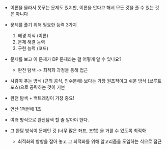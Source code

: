 - 이론을 몰라서 못푸는 문제도 있지만, 이론을 안다고 해서 모든 것을 풀 수 있는 것은 아니다

- 문제를 풀기 위해 필요한 능력  3가지
	1. 배경 지식 (이론)
	2. 문제 해결 능력
	3. 구현 능력 (코드)

- 문제를 보고 이 문제가 DP 문제라는 걸 어떻게 알 수 있나요?
	- 완전 탐색 -> 최적화 과정을 통해 접근

- 사람이 푸는 방식 (근의 공식, 인수분해) 보다는 가장 원초적이고 쉬운 방식 (브루트 포스)으로 공략하는 것이 기본
- 완전 탐색 + 백트래킹이 가장 중요!

- 연산 1억번에 1초

- 여러 방식으로 완전탐색 할 줄 알아야 한다.
- 그 완탐 방식이 문제인 것 (너무 많은 좌표, 조합) 을 거를 수 있도록 최적화
	- 최적화의 방향을 잡아 놓고 그 최적화를 위해 알고리즘을 도입하는 식으로 접근


